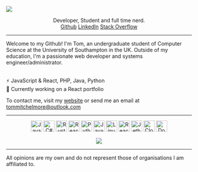 
<img src="https://i.imgur.com/DbbDBzG.png">
<p align='center'>
Developer, Student and full time nerd. <br>
<a href="https://github.com/tommitchelmore">Github</a>
<a href="https://www.linkedin.com/in/thomas-mitchelmore-3a3814175/">LinkedIn</a>
<a href="https://stackoverflow.com/users/8671742/tom-mitchelmore">Stack Overflow</a>
</p>
<hr>
Welcome to my Github!  I'm Tom, an undergraduate student of Computer Science at the University of Southampton in the UK.  Outside of my education, I'm a passionate web developer and systems engineer/administrator.<br><br>

⚡ JavaScript & React, PHP, Java, Python<br>
💬 Currently working on a React portfolio

To contact me, visit my <a href="https://tommitchelmore.me">website</a> or send me an email at <a href="mailto:tommitchelmore@outlook.com?subject=👋 I saw you on Github!">tommitchelmore@outlook.com</a>

<hr>

<p align="center">
<img src='https://cdn.jsdelivr.net/npm/simple-icons@3.0.1/icons/javascript.svg' alt='Javascript' height='30'> <img src='https://cdn.jsdelivr.net/npm/simple-icons@3.0.1/icons/csharp.svg' alt='C#' height='30'> <img src='https://cdn.jsdelivr.net/npm/simple-icons@3.0.1/icons/rust.svg' alt='Rust' height='30'> <img src='https://cdn.jsdelivr.net/npm/simple-icons@3.0.1/icons/typescript.svg' alt='React' height='30'> <img src='https://cdn.jsdelivr.net/npm/simple-icons@3.0.1/icons/python.svg' alt='Python' height='30'> <img src='https://cdn.jsdelivr.net/npm/simple-icons@3.0.1/icons/java.svg' alt='Java' height='30'> <img src='https://cdn.jsdelivr.net/npm/simple-icons@3.0.1/icons/linux.svg' alt='Linux' height='30'> <img src='https://cdn.jsdelivr.net/npm/simple-icons@3.0.1/icons/react.svg' alt='React' height='30'> <img src='https://cdn.jsdelivr.net/npm/simple-icons@3.0.1/icons/jetbrains.svg' alt='Jetbrains' height='30'> <img src='https://cdn.jsdelivr.net/npm/simple-icons@3.0.1/icons/cloudflare.svg' alt='Cloudflare' height='30'> <img src='https://cdn.jsdelivr.net/npm/simple-icons@3.0.1/icons/docker.svg' alt='Docker' height='30'>
</p>

<p align="center">
<img src='https://github-readme-stats.vercel.app/api?username=tommitchelmore&show_icons=true'>
</p>

<hr>

All opinions are my own and do not represent those of organisations I am affiliated to.
